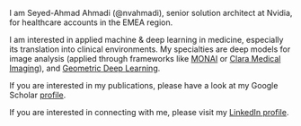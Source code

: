 I am Seyed-Ahmad Ahmadi (@nvahmadi), senior solution architect at Nvidia, for healthcare accounts in the EMEA region. 

I am interested in applied machine & deep learning in medicine, especially its translation into clinical environments. My specialties are deep models for image analysis (applied through frameworks like [MONAI](https://monai.io/) or [Clara Medical Imaging](https://developer.nvidia.com/clara-medical-imaging)), and [Geometric Deep Learning](https://geometricdeeplearning.com/). 

If you are interested in my publications, please have a look at my Google Scholar [profile](https://scholar.google.com/citations?user=xqGgWvQAAAAJ&hl=en).

If you are interested in connecting with me, please visit my [LinkedIn profile](https://www.linkedin.com/in/seyed-ahmad-ahmadi-2509279/).

